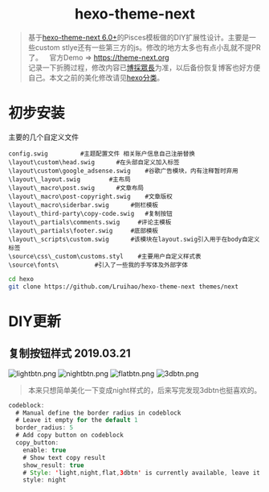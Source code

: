 <h1 align=center>hexo-theme-next</h1>

> 基于[hexo-theme-next 6.0+](https://github.com/theme-next/hexo-theme-next)的Pisces模板做的DIY扩展性设计。主要是一些custom stlye还有一些第三方的js。修改的地方太多也有点小乱就不提PR了。&emsp;官方Demo => <https://theme-next.org>    
记录一下折腾过程，修改内容已[博採眾長](https://lruihao.cn/hexo/hexo-theme-next.html)为准，以后备份恢复博客也好方便自己。本文之前的美化修改请见[hexo分类](/categories/hexo/)。


<!--more-->
# 初步安装
主要的几个自定义文件
```
config.swig         #主题配置文件 相关账户信息自己注册替换
\layout\custom\head.swig      #在头部自定义加入标签
\layout\custom\google_adsense.swig    #谷歌广告模块，内有注释暂时弃用
\layout\_layout.swig        #主布局
\layout\_macro\post.swig      #文章布局
\layout\_macro\post-copyright.swig    #文章版权
\layout\_macro\siderbar.swig      #侧栏模板
\layout\_third-party\copy-code.swig   #复制按钮
\layout\_partials\comments.swig     #评论主模板
\layout\_partials\footer.swig     #底部模板
\layout\_scripts\custom.swig      #该模块在layout.swig引入用于在body自定义标签
\source\css\_custom\customs.styl    #主要用户自定义样式表
\source\fonts\          #引入了一些我的手写体及外部字体
```

```bash 安装整个改过的主题
cd hexo
git clone https://github.com/Lruihao/hexo-theme-next themes/next
```
# DIY更新

## 复制按钮样式 2019.03.21

![lightbtn.png](https://i.loli.net/2019/03/21/5c939bb23853d.png)
![nightbtn.png](https://i.loli.net/2019/03/21/5c939bb229bad.png)
![flatbtn.png](https://i.loli.net/2019/03/21/5c939bb2385c5.png)
![3dbtn.png](https://i.loli.net/2019/03/21/5c939bb238db9.png)

> 本来只想简单美化一下变成night样式的，后来写完发现3dbtn也挺喜欢的。

```java config配置
codeblock:
  # Manual define the border radius in codeblock
  # Leave it empty for the default 1
  border_radius: 5
  # Add copy button on codeblock
  copy_button:
    enable: true
    # Show text copy result
    show_result: true
    # Style: 'light,night,flat,3dbtn' is currently available, leave it empty or light is default theme
    style: night
```
